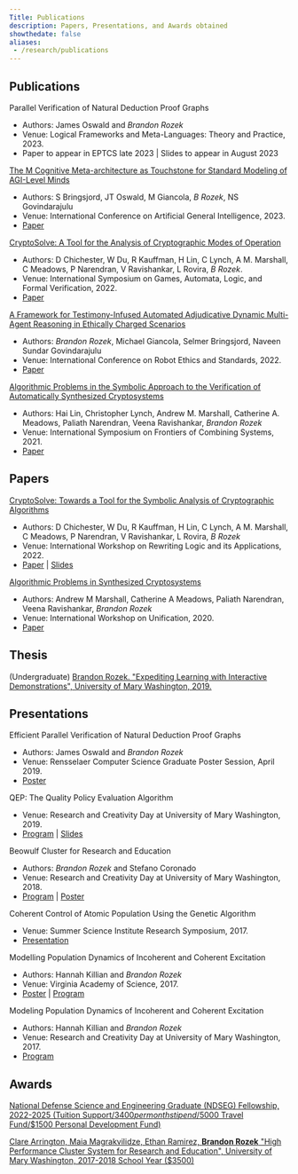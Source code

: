```yaml
---
Title: Publications
description: Papers, Presentations, and Awards obtained
showthedate: false
aliases:
 - /research/publications
---
```


## Publications

Parallel Verification of Natural Deduction Proof Graphs
- Authors: James Oswald and *Brandon Rozek*
- Venue: Logical Frameworks and Meta-Languages: Theory and Practice, 2023.
- Paper to appear in EPTCS late 2023 | Slides to appear in August 2023

[The M Cognitive Meta-architecture as Touchstone for Standard Modeling of AGI-Level Minds](/paper/2305.01/)
- Authors: S Bringsjord, JT Oswald, M Giancola, *B Rozek*, NS Govindarajulu
- Venue: International Conference on Artificial General Intelligence, 2023.
- [Paper](http://kryten.mm.rpi.edu/M_launch.pdf)

[CryptoSolve: A Tool for the Analysis of Cryptographic Modes of Operation](/paper/2209.01/)
- Authors: D Chichester, W Du, R Kauffman, H Lin, C Lynch, A M. Marshall, C Meadows, P Narendran, V Ravishankar, L Rovira, *B Rozek*.
- Venue: International Symposium on Games, Automata, Logic, and Formal Verification, 2022.
- [Paper](https://cgi.cse.unsw.edu.au/~eptcs/Published/GandALF2022/Proceedings.pdf#page=157)

[A Framework for Testimony-Infused Automated Adjudicative Dynamic
Multi-Agent Reasoning in Ethically Charged Scenarios](/paper/2207.01/)
- Authors: *Brandon Rozek*, Michael Giancola, Selmer Bringsjord, Naveen Sundar Govindarajulu
- Venue: International Conference on Robot Ethics and Standards, 2022.
- [Paper](https://www.clawar.org/icres2022/wp-content/uploads/2022/07/ICRES2022-Proceedings-manuscript.pdf#page=61)

[Algorithmic Problems in the Symbolic Approach to the
Verification of Automatically Synthesized Cryptosystems ](/paper/2109.01/)
- Authors: Hai Lin, Christopher Lynch, Andrew M. Marshall, Catherine A. Meadows, Paliath Narendran, Veena Ravishankar, *Brandon Rozek*
- Venue: International Symposium on Frontiers of Combining Systems, 2021.
- [Paper](https://link.springer.com/chapter/10.1007/978-3-030-86205-3_14)


## Papers

[CryptoSolve: Towards a Tool for the Symbolic Analysis of Cryptographic Algorithms](/paper/2203.01/)
- Authors: D Chichester, W Du, R Kauffman, H Lin, C Lynch, A M. Marshall, C Meadows, P Narendran, V Ravishankar, L Rovira, *B Rozek*
- Venue: International Workshop on Rewriting Logic and its Applications, 2022.
- [Paper](http://sv.postech.ac.kr/wrla2022/assets/files/pre-proceedings-WRLA2022.pdf#page=12) | [Slides](/files/slides/wrla2022-slides.pdf)

[Algorithmic Problems in Synthesized Cryptosystems](/paper/2006.01/)
- Authors: Andrew M Marshall, Catherine A Meadows, Paliath Narendran, Veena Ravishankar, *Brandon Rozek*
- Venue: International Workshop on Unification, 2020.
- [Paper](https://www3.risc.jku.at/publications/download/risc_6129/proceedings-UNIF2020.pdf#page=58)

## Thesis

(Undergraduate) [Brandon Rozek. "Expediting Learning with Interactive Demonstrations", University of Mary Washington, 2019.](https://scholar.umw.edu/student_research/305/)

## Presentations

Efficient Parallel Verification of Natural Deduction Proof Graphs
- Authors: James Oswald and *Brandon Rozek*
- Venue: Rensselaer Computer Science Graduate Poster Session, April 2019.
- [Poster](/files/research/PV-Poster.pdf) 


QEP: The Quality Policy Evaluation Algorithm
- Venue: Research and Creativity Day at University of Mary Washington, 2019.
- [Program](/files/research/UMW-RC-2019.pdf#page=3) | [Slides](/files/research/QEP.pptx)


Beowulf Cluster for Research and Education
- Authors: *Brandon Rozek* and Stefano Coronado
- Venue: Research and Creativity Day at University of Mary Washington, 2018.
- [Program](/files/research/UMW-RC-2018.pdf#page=7) | [Poster](/files/research/LUNACposter.pdf)

Coherent Control of Atomic Population Using the Genetic Algorithm
- Venue: Summer Science Institute Research Symposium, 2017.
- [Presentation](/files/research/coherentcontrolofatomicpopulation.pdf)


Modelling Population Dynamics of Incoherent and Coherent Excitation
- Authors: Hannah Killian and *Brandon Rozek*
- Venue: Virginia Academy of Science, 2017.
- [Poster](/files/research/modellingpopulationdynamics.pdf) | [Program](/files/research/VAS-Proceedings-95-2017.pdf#page=6)


Modeling Population Dynamics of Incoherent and Coherent Excitation
- Authors: Hannah Killian and *Brandon Rozek*
- Venue: Research and Creativity Day at University of Mary Washington, 2017.
- [Program](/files/research/UMW-RC-2017.pdf#page=14)

## Awards

[National Defense Science and Engineering Graduate (NDSEG) Fellowship, 2022-2025 (Tuition Support/$3400 per month stipend/$5000 Travel Fund/$1500 Personal Development Fund)](https://ndseg.org/2022-class-fellows)

[Clare Arrington, Maia Magrakvilidze, Ethan Ramirez, **Brandon Rozek** "High Performance Cluster System for Research and Education", University of Mary Washington, 2017-2018 School Year ($3500)](https://cas.umw.edu/wp-content/blogs.dir/51/files/2018/10/Fall-2017-Awards.pdf)
